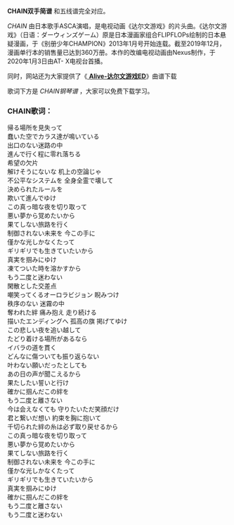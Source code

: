 

**CHAIN双手简谱** 和五线谱完全对应。

_CHAIN_
由日本歌手ASCA演唱，是电视动画《达尔文游戏》的片头曲。《达尔文游戏》（日语：ダーウィンズゲーム）原是日本漫画家组合FLIPFLOPs绘制的日本悬疑漫画，于《别册少年CHAMPION》2013年1月号开始连载。截至2019年12月，漫画单行本的销售量已达到360万册。本作的改编电视动画由Nexus制作，于2020年1月3日由AT-
X电视台首播。

同时，网站还为大家提供了《[ **Alive-达尔文游戏ED**](Music-11467-Alive-达尔文游戏ED.html "Alive-
达尔文游戏ED")》曲谱下载

歌词下方是 _CHAIN钢琴谱_ ，大家可以免费下载学习。

### CHAIN歌词：

帰る場所を見失って  
蠢いた空でカラス達が鳴いている  
出口のない迷路の中  
進んで行く程に零れ落ちる  
希望の欠片  
解けそうにないな 机上の空論じゃ  
不公平なシステムを 全身全霊で壊して  
決められたルールを  
欺いて進んでゆけ  
この真っ暗な夜を切り取って  
悪い夢から覚めたいから  
果てしない旅路を行く  
制御されない未来を 今この手に  
僅かな光しかなくたって  
ギリギリでも生きていたいから  
真実を掴みにゆけ  
凍てついた時を溶かすから  
もう二度と迷わない  
閑散とした交差点  
嘲笑ってくるオーロラビジョン 睨みつけ  
秩序のない 迷霧の中  
奪われた絆 痛み抱え 走り続ける  
描いたエンディングへ 孤高の旗 掲げてゆけ  
この悲しい夜を追い越して  
たどり着ける場所があるなら  
イバラの道を貫く  
どんなに傷ついても振り返らない  
叶わない願いだったとしても  
あの日の声が聞こえるから  
果たしたい誓いと行け  
確かに掴んだこの絆を  
もう二度と離さない  
今は会えなくても 守りたいただ笑顔だけ  
君と繋いだ想い 約束を胸に抱いて  
千切られた絆の糸は必ず取り戻せるから  
この真っ暗な夜を切り取って  
悪い夢から覚めたいから  
果てしない旅路を行く  
制御されない未来を 今この手に  
僅かな光しかなくたって  
ギリギリでも生きていたいから  
真実を掴みにゆけ  
確かに掴んだこの絆を  
もう二度と離さない  
もう二度と迷わない

